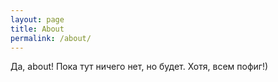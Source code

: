 ```yaml
---
layout: page
title: About
permalink: /about/
---
```


Да, about! Пока тут ничего нет, но будет. Хотя, всем пофиг!)
